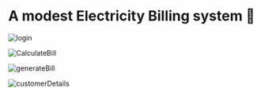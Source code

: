 # A modest Electricity Billing system  :electric_plug:


![login](https://user-images.githubusercontent.com/58882791/86274659-a6e7ac00-bbef-11ea-817b-73470675703c.png)



![CalculateBill](https://user-images.githubusercontent.com/58882791/86274688-b2d36e00-bbef-11ea-9e95-891fc8187c83.png)



![generateBill](https://user-images.githubusercontent.com/58882791/86274734-c1218a00-bbef-11ea-9731-b1067696ec33.png)



![customerDetails](https://user-images.githubusercontent.com/58882791/86274808-deeeef00-bbef-11ea-8824-073764670be4.png)

